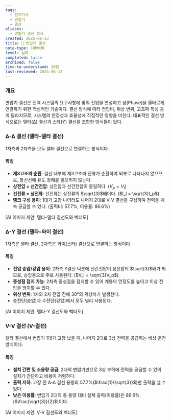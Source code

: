 ```yaml
---
tags:
  - 전기기사
  - 변압기
  - 결선
aliases:
  - 변압기 결선 방식
created: 2025-06-13
title: 📝 변압기 결선
note-type: COMMON
level: 심화
completed: false
archived: false
time-to-understand: 10분
last-reviewed: 2025-06-13
---
```


### 개요
변압기 결선은 전력 시스템의 요구사항에 맞춰 전압을 변성하고 상(Phase)을 올바르게 연결하기 위한 핵심적인 기술이다. 결선 방식에 따라 전압비, 위상 변위, 고조파 특성 등이 달라지므로, 시스템의 안정성과 효율성에 직접적인 영향을 미친다. 대표적인 결선 방식으로는 델타(Δ) 결선과 스타(Y) 결선을 조합한 방식들이 있다.

### Δ-Δ 결선 (델타-델타 결선)
1차측과 2차측을 모두 델타 결선으로 연결하는 방식이다.

#### 특징
- **제3고조파 순환**: 결선 내부에 제3고조파 전류가 순환하여 외부로 나타나지 않으므로, 통신선에 유도 장해를 일으키지 않는다.
- **상전압 = 선간전압**: 상전압과 선간전압이 동일하다. ($V_p = V_l$)
- **선전류 > 상전류**: 선전류는 상전류의 $\sqrt{3}$배이다. ($I_l = \sqrt{3}I_p$)
- **뱅크 구성 용이**: 1대가 고장 나더라도 나머지 2대로 V-V 결선을 구성하여 전력을 계속 공급할 수 있다. (출력비: 57.7%, 이용률: 86.6%)

[AI 이미지 제안: 델타-델타 결선도와 벡터도]

### Δ-Y 결선 (델타-와이 결선)
1차측은 델타 결선, 2차측은 와이(스타) 결선으로 연결하는 방식이다.

#### 특징
- **전압 승압/강압 용이**: 2차측 Y결선 덕분에 선간전압이 상전압의 $\sqrt{3}$배가 되므로, 승압용으로 주로 사용된다. ($V_l = \sqrt{3}V_p$)
- **중성점 접지 가능**: 2차측 중성점을 접지할 수 있어 계통의 안정도를 높이고 이상 전압을 방지할 수 있다.
- **위상 변위**: 1차와 2차 전압 간에 30°의 위상차가 발생한다.
- 송전단(승압)과 수전단(강압)에서 모두 널리 사용된다.

[AI 이미지 제안: 델타-Y 결선도와 벡터도]

### V-V 결선 (V-결선)
델타 결선에서 변압기 1대가 고장 났을 때, 나머지 2대로 3상 전력을 공급하는 비상 운전 방식이다.

#### 특징
- **설치 간편 및 소용량 공급**: 2대의 변압기만으로 3상 부하에 전력을 공급할 수 있어 설치가 간단하고 비용이 저렴하다.
- **출력 저하**: 고장 전 Δ-Δ 결선 용량의 57.7%($\frac{1}{\sqrt{3}}$)만 출력을 낼 수 있다.
- **낮은 이용률**: 변압기 2대의 총 용량 대비 실제 출력(이용률)은 86.6%($\frac{\sqrt{3}}{2}$)이다.

[AI 이미지 제안: V-V 결선도와 벡터도] 